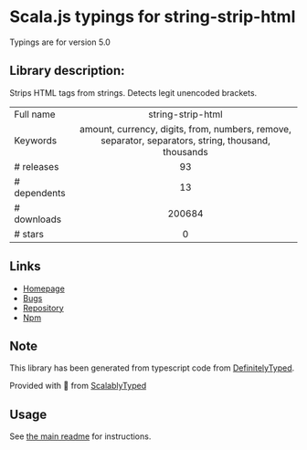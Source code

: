 
# Scala.js typings for string-strip-html

Typings are for version 5.0

## Library description:
Strips HTML tags from strings. Detects legit unencoded brackets.

|                    |                 |
| ------------------ | :-------------: |
| Full name          | string-strip-html |
| Keywords           | amount, currency, digits, from, numbers, remove, separator, separators, string, thousand, thousands |
| # releases         | 93 |
| # dependents       | 13 |
| # downloads        | 200684 |
| # stars            | 0 |

## Links
- [Homepage](https://gitlab.com/codsen/codsen/tree/master/packages/string-strip-html)
- [Bugs](https://gitlab.com/codsen/codsen/issues)
- [Repository](https://gitlab.com/codsen/codsen)
- [Npm](https://www.npmjs.com/package/string-strip-html)
    


## Note
This library has been generated from typescript code from [DefinitelyTyped](https://definitelytyped.org).

Provided with :purple_heart: from [ScalablyTyped](https://github.com/oyvindberg/ScalablyTyped)

## Usage
See [the main readme](../../readme.md) for instructions.


